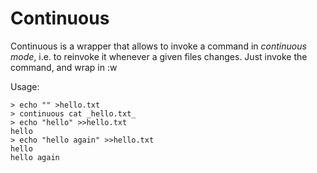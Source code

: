 # Continuous

Continuous is a wrapper that allows to invoke a command in *continuous mode*, i.e. to reinvoke it whenever a given files changes.
Just invoke the command, and wrap in :w

Usage:

    > echo "" >hello.txt
    > continuous cat _hello.txt_
    > echo "hello" >>hello.txt
    hello
    > echo "hello again" >>hello.txt
    hello
    hello again
